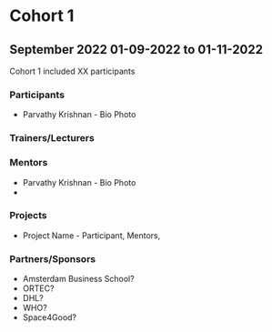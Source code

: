 # Cohort 1 
## September 2022 01-09-2022 to 01-11-2022

Cohort 1 included XX participants

### Participants
- Parvathy Krishnan - Bio Photo

### Trainers/Lecturers

### Mentors
-  Parvathy Krishnan - Bio Photo
-  

### Projects
-  Project Name - Participant, Mentors,

### Partners/Sponsors
- Amsterdam Business School?
- ORTEC?
- DHL?
- WHO?
- Space4Good?
